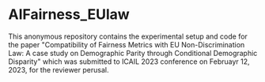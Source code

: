 # AIFairness_EUlaw
This anonymous repository contains the experimental setup and code for the paper "Compatibility of Fairness Metrics with EU Non-Discrimination Law: A case study on Demographic Parity through Conditional Demographic Disparity" which was submitted to ICAIL 2023 conference on Februayr 12, 2023, for the reviewer perusal.
